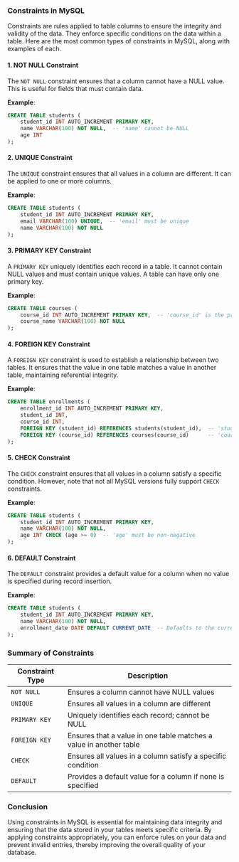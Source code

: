 ### Constraints in MySQL

Constraints are rules applied to table columns to ensure the integrity and validity of the data. They enforce specific conditions on the data within a table. Here are the most common types of constraints in MySQL, along with examples of each.

#### 1. **NOT NULL Constraint**

The `NOT NULL` constraint ensures that a column cannot have a NULL value. This is useful for fields that must contain data.

**Example**:
```sql
CREATE TABLE students (
    student_id INT AUTO_INCREMENT PRIMARY KEY,
    name VARCHAR(100) NOT NULL,  -- 'name' cannot be NULL
    age INT
);
```

#### 2. **UNIQUE Constraint**

The `UNIQUE` constraint ensures that all values in a column are different. It can be applied to one or more columns.

**Example**:
```sql
CREATE TABLE students (
    student_id INT AUTO_INCREMENT PRIMARY KEY,
    email VARCHAR(100) UNIQUE,  -- 'email' must be unique
    name VARCHAR(100) NOT NULL
);
```

#### 3. **PRIMARY KEY Constraint**

A `PRIMARY KEY` uniquely identifies each record in a table. It cannot contain NULL values and must contain unique values. A table can have only one primary key.

**Example**:
```sql
CREATE TABLE courses (
    course_id INT AUTO_INCREMENT PRIMARY KEY,  -- 'course_id' is the primary key
    course_name VARCHAR(100) NOT NULL
);
```

#### 4. **FOREIGN KEY Constraint**

A `FOREIGN KEY` constraint is used to establish a relationship between two tables. It ensures that the value in one table matches a value in another table, maintaining referential integrity.

**Example**:
```sql
CREATE TABLE enrollments (
    enrollment_id INT AUTO_INCREMENT PRIMARY KEY,
    student_id INT,
    course_id INT,
    FOREIGN KEY (student_id) REFERENCES students(student_id),  -- 'student_id' must exist in 'students'
    FOREIGN KEY (course_id) REFERENCES courses(course_id)      -- 'course_id' must exist in 'courses'
);
```

#### 5. **CHECK Constraint**

The `CHECK` constraint ensures that all values in a column satisfy a specific condition. However, note that not all MySQL versions fully support `CHECK` constraints.

**Example**:
```sql
CREATE TABLE students (
    student_id INT AUTO_INCREMENT PRIMARY KEY,
    name VARCHAR(100) NOT NULL,
    age INT CHECK (age >= 0)  -- 'age' must be non-negative
);
```

#### 6. **DEFAULT Constraint**

The `DEFAULT` constraint provides a default value for a column when no value is specified during record insertion.

**Example**:
```sql
CREATE TABLE students (
    student_id INT AUTO_INCREMENT PRIMARY KEY,
    name VARCHAR(100) NOT NULL,
    enrollment_date DATE DEFAULT CURRENT_DATE  -- Defaults to the current date
);
```

### Summary of Constraints

| Constraint Type | Description                                                |
|------------------|------------------------------------------------------------|
| `NOT NULL`       | Ensures a column cannot have NULL values                   |
| `UNIQUE`         | Ensures all values in a column are different               |
| `PRIMARY KEY`    | Uniquely identifies each record; cannot be NULL            |
| `FOREIGN KEY`    | Ensures that a value in one table matches a value in another table |
| `CHECK`          | Ensures all values in a column satisfy a specific condition|
| `DEFAULT`        | Provides a default value for a column if none is specified  |

### Conclusion

Using constraints in MySQL is essential for maintaining data integrity and ensuring that the data stored in your tables meets specific criteria. By applying constraints appropriately, you can enforce rules on your data and prevent invalid entries, thereby improving the overall quality of your database.
